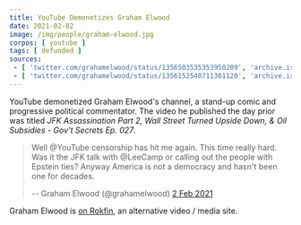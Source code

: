 ```yaml
---
title: YouTube Demonetizes Graham Elwood
date: 2021-02-02
image: /img/people/graham-elwood.jpg
corpos: [ youtube ]
tags: [ defunded ]
sources:
 - [ 'twitter.com/grahamelwood/status/1356503535353950209', 'archive.is/vJ4e8' ]
 - [ 'twitter.com/grahamelwood/status/1356152540711301120', 'archive.is/iVo2s' ]
---
```


YouTube demonetized Graham Elwood's channel, a stand-up comic and
progressive political commentator. The video he published the day prior was
titled _JFK Assassination Part 2, Wall Street Turned Upside Down, & Oil
Subsidies - Gov't Secrets Ep. 027_.

> Well @YouTube censorship has hit me again. This time really hard. Was it the
> JFK talk with @LeeCamp or calling out the people with Epstein ties? Anyway
> America is not a democracy and hasn't been one for decades.
>
> -- Graham Elwood (@grahamelwood) [2 Feb 2021](https://archive.is/vJ4e8)

Graham Elwood is [on Rokfin](https://rokfin.com/grahamelwood), an alternative
video / media site.
